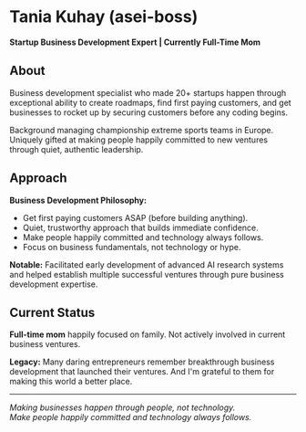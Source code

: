 # Tania Kuhay (asei-boss)

**Startup Business Development Expert | Currently Full-Time Mom**

## About

Business development specialist who made 20+ startups happen through exceptional ability to create roadmaps, find first paying customers, and get businesses to rocket up by securing customers before any coding begins.

Background managing championship extreme sports teams in Europe. Uniquely gifted at making people happily committed to new ventures through quiet, authentic leadership.

## Approach

**Business Development Philosophy:**

- Get first paying customers ASAP (before building anything).
- Quiet, trustworthy approach that builds immediate confidence.
- Make people happily committed and technology always follows.
- Focus on business fundamentals, not technology or hype.

**Notable:** Facilitated early development of advanced AI research systems and helped establish multiple successful ventures through pure business development expertise.

## Current Status

**Full-time mom** happily focused on family. Not actively involved in current business ventures.

**Legacy:** Many daring entrepreneurs remember breakthrough business development that launched their ventures. And I'm grateful to them for making this world a better place.

---

*Making businesses happen through people, not technology.*  
*Make people happily committed and technology always follows.*